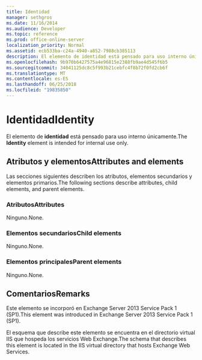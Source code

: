 ```yaml
---
title: Identidad
manager: sethgros
ms.date: 11/16/2014
ms.audience: Developer
ms.topic: reference
ms.prod: office-online-server
localization_priority: Normal
ms.assetid: ecb533ba-c24a-4940-a852-7988cb385113
description: El elemento de identidad está pensado para uso interno únicamente.
ms.openlocfilehash: 9b970b6427575a4e96815e2388fb9ae4d545f6b5
ms.sourcegitcommit: 34041125dc8c5f993b21cebfc4f8b72f0fd2cb6f
ms.translationtype: MT
ms.contentlocale: es-ES
ms.lasthandoff: 06/25/2018
ms.locfileid: "19835850"
---
```

# <a name="identity"></a><span data-ttu-id="2c201-103">Identidad</span><span class="sxs-lookup"><span data-stu-id="2c201-103">Identity</span></span>

<span data-ttu-id="2c201-104">El elemento de **identidad** está pensado para uso interno únicamente.</span><span class="sxs-lookup"><span data-stu-id="2c201-104">The **Identity** element is intended for internal use only.</span></span> 

## <a name="attributes-and-elements"></a><span data-ttu-id="2c201-105">Atributos y elementos</span><span class="sxs-lookup"><span data-stu-id="2c201-105">Attributes and elements</span></span>

<span data-ttu-id="2c201-106">Las secciones siguientes describen los atributos, elementos secundarios y elementos primarios.</span><span class="sxs-lookup"><span data-stu-id="2c201-106">The following sections describe attributes, child elements, and parent elements.</span></span>
  
### <a name="attributes"></a><span data-ttu-id="2c201-107">Atributos</span><span class="sxs-lookup"><span data-stu-id="2c201-107">Attributes</span></span>

<span data-ttu-id="2c201-108">Ninguno.</span><span class="sxs-lookup"><span data-stu-id="2c201-108">None.</span></span>
  
### <a name="child-elements"></a><span data-ttu-id="2c201-109">Elementos secundarios</span><span class="sxs-lookup"><span data-stu-id="2c201-109">Child elements</span></span>

<span data-ttu-id="2c201-110">Ninguno.</span><span class="sxs-lookup"><span data-stu-id="2c201-110">None.</span></span>
  
### <a name="parent-elements"></a><span data-ttu-id="2c201-111">Elementos principales</span><span class="sxs-lookup"><span data-stu-id="2c201-111">Parent elements</span></span>

<span data-ttu-id="2c201-112">Ninguno.</span><span class="sxs-lookup"><span data-stu-id="2c201-112">None.</span></span>
  
## <a name="remarks"></a><span data-ttu-id="2c201-113">Comentarios</span><span class="sxs-lookup"><span data-stu-id="2c201-113">Remarks</span></span>

<span data-ttu-id="2c201-114">Este elemento se incorporó en Exchange Server 2013 Service Pack 1 (SP1).</span><span class="sxs-lookup"><span data-stu-id="2c201-114">This element was introduced in Exchange Server 2013 Service Pack 1 (SP1).</span></span>
  
<span data-ttu-id="2c201-115">El esquema que describe este elemento se encuentra en el directorio virtual IIS que hospeda los servicios Web Exchange.</span><span class="sxs-lookup"><span data-stu-id="2c201-115">The schema that describes this element is located in the IIS virtual directory that hosts Exchange Web Services.</span></span>
  

